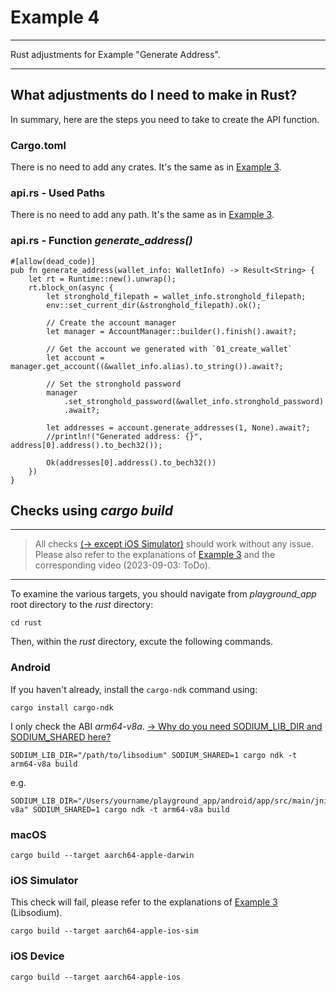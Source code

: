 # Example 4

---

Rust adjustments for Example "Generate Address".

---

## What adjustments do I need to make in Rust?

In summary, here are the steps you need to take to create the API function.

### Cargo.toml

There is no need to add any crates. It's the same as in [Example 3](./example-3/).

### api.rs - Used Paths

There is no need to add any path. It's the same as in [Example 3](./example-3/).

### api.rs - Function _generate_address()_

```rust,ignore
#[allow(dead_code)]
pub fn generate_address(wallet_info: WalletInfo) -> Result<String> {
    let rt = Runtime::new().unwrap();
    rt.block_on(async {
        let stronghold_filepath = wallet_info.stronghold_filepath;
        env::set_current_dir(&stronghold_filepath).ok();

        // Create the account manager
        let manager = AccountManager::builder().finish().await?;

        // Get the account we generated with `01_create_wallet`
        let account = manager.get_account((&wallet_info.alias).to_string()).await?;

        // Set the stronghold password
        manager
            .set_stronghold_password(&wallet_info.stronghold_password)
            .await?;

        let addresses = account.generate_addresses(1, None).await?;
        //println!("Generated address: {}", address[0].address().to_bech32());

        Ok(addresses[0].address().to_bech32())
    })
}
```

## Checks using _cargo build_

---

> All checks [(-> except iOS Simulator)](./example-3/#ios-simulator) should work without any issue. Please also refer to the explanations of [Example 3](./example-3/) and the corresponding video (2023-09-03: ToDo).

---

To examine the various targets, you should navigate from _playground_app_ root directory to the _rust_ directory:

```
cd rust
```

Then, within the _rust_ directory, excute the following commands.

### Android

If you haven't already, install the `cargo-ndk` command using:

```
cargo install cargo-ndk
```

I only check the ABI _arm64-v8a_. [-> Why do you need SODIUM_LIB_DIR and SODIUM_SHARED here?](./example-3/libsodium.md)

```
SODIUM_LIB_DIR="/path/to/libsodium" SODIUM_SHARED=1 cargo ndk -t arm64-v8a build
```

e.g.

```
SODIUM_LIB_DIR="/Users/yourname/playground_app/android/app/src/main/jniLibs/arm64-v8a" SODIUM_SHARED=1 cargo ndk -t arm64-v8a build
```

### macOS

```
cargo build --target aarch64-apple-darwin
```

### iOS Simulator

This check will fail, please refer to the explanations of [Example 3](./example-3/#ios-simulator) (Libsodium).

```
cargo build --target aarch64-apple-ios-sim
```

### iOS Device

```
cargo build --target aarch64-apple-ios
```
